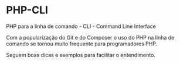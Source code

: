 # PHP-CLI

PHP para a linha de comando - CLI - Command Line Interface

Com a popularização do Git e do Composer o uso do PHP na linha de comando se tornou muito frequente para programadores PHP.

Seguem boas dicas e exemplos para facilitar o entendimento.


